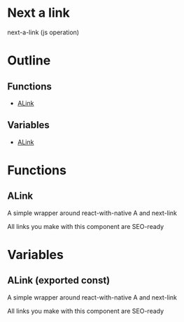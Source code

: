 # Next a link

next-a-link (js operation)



# Outline

## Functions

- [ALink](#ALink)

## Variables

- [ALink](#alink)



# Functions

## ALink

A simple wrapper around react-with-native A and next-link

All links you make with this component are SEO-ready



# Variables

## ALink (exported const)

A simple wrapper around react-with-native A and next-link

All links you make with this component are SEO-ready

